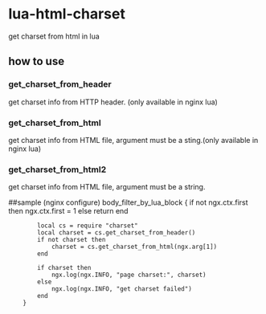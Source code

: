 # lua-html-charset
get charset from html in lua

## how to use
  
### get_charset_from_header 
  get charset info from HTTP header. (only available in nginx lua)
  
### get_charset_from_html
  get charset info from HTML file, argument must be a sting.(only available in nginx lua)

### get_charset_from_html2
  get charset info from HTML file, argument must be a string.

##sample (nginx configure)
        body_filter_by_lua_block {
            if not ngx.ctx.first then
                ngx.ctx.first = 1
            else
                return
            end

            local cs = require "charset"
            local charset = cs.get_charset_from_header()
            if not charset then
                charset = cs.get_charset_from_html(ngx.arg[1])
            end

            if charset then
                ngx.log(ngx.INFO, "page charset:", charset)
            else
                ngx.log(ngx.INFO, "get charset failed")
            end
        }
        
        
